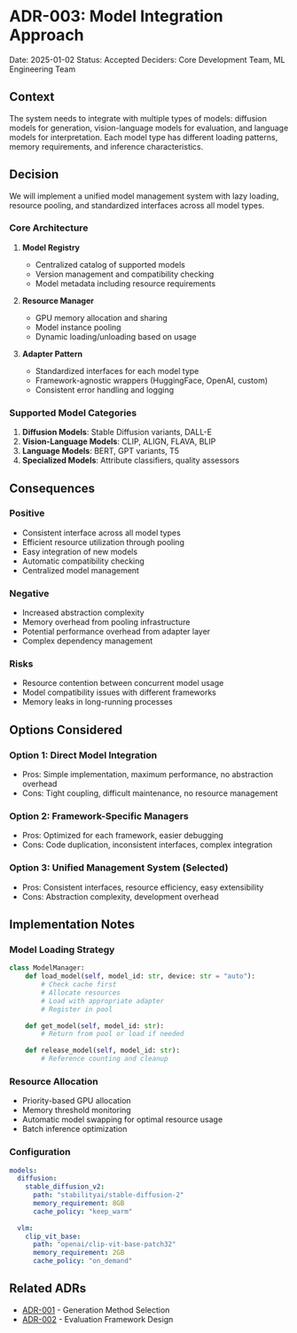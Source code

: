 # ADR-003: Model Integration Approach

Date: 2025-01-02
Status: Accepted
Deciders: Core Development Team, ML Engineering Team

## Context

The system needs to integrate with multiple types of models: diffusion models for generation, vision-language models for evaluation, and language models for interpretation. Each model type has different loading patterns, memory requirements, and inference characteristics.

## Decision

We will implement a unified model management system with lazy loading, resource pooling, and standardized interfaces across all model types.

### Core Architecture

1. **Model Registry**
   - Centralized catalog of supported models
   - Version management and compatibility checking
   - Model metadata including resource requirements

2. **Resource Manager**
   - GPU memory allocation and sharing
   - Model instance pooling
   - Dynamic loading/unloading based on usage

3. **Adapter Pattern**
   - Standardized interfaces for each model type
   - Framework-agnostic wrappers (HuggingFace, OpenAI, custom)
   - Consistent error handling and logging

### Supported Model Categories

1. **Diffusion Models**: Stable Diffusion variants, DALL-E
2. **Vision-Language Models**: CLIP, ALIGN, FLAVA, BLIP
3. **Language Models**: BERT, GPT variants, T5
4. **Specialized Models**: Attribute classifiers, quality assessors

## Consequences

### Positive
- Consistent interface across all model types
- Efficient resource utilization through pooling
- Easy integration of new models
- Automatic compatibility checking
- Centralized model management

### Negative
- Increased abstraction complexity
- Memory overhead from pooling infrastructure
- Potential performance overhead from adapter layer
- Complex dependency management

### Risks
- Resource contention between concurrent model usage
- Model compatibility issues with different frameworks
- Memory leaks in long-running processes

## Options Considered

### Option 1: Direct Model Integration
- Pros: Simple implementation, maximum performance, no abstraction overhead
- Cons: Tight coupling, difficult maintenance, no resource management

### Option 2: Framework-Specific Managers
- Pros: Optimized for each framework, easier debugging
- Cons: Code duplication, inconsistent interfaces, complex integration

### Option 3: Unified Management System (Selected)
- Pros: Consistent interfaces, resource efficiency, easy extensibility
- Cons: Abstraction complexity, development overhead

## Implementation Notes

### Model Loading Strategy
```python
class ModelManager:
    def load_model(self, model_id: str, device: str = "auto"):
        # Check cache first
        # Allocate resources
        # Load with appropriate adapter
        # Register in pool
    
    def get_model(self, model_id: str):
        # Return from pool or load if needed
    
    def release_model(self, model_id: str):
        # Reference counting and cleanup
```

### Resource Allocation
- Priority-based GPU allocation
- Memory threshold monitoring
- Automatic model swapping for optimal resource usage
- Batch inference optimization

### Configuration
```yaml
models:
  diffusion:
    stable_diffusion_v2:
      path: "stabilityai/stable-diffusion-2"
      memory_requirement: 8GB
      cache_policy: "keep_warm"
  
  vlm:
    clip_vit_base:
      path: "openai/clip-vit-base-patch32"
      memory_requirement: 2GB
      cache_policy: "on_demand"
```

## Related ADRs

- [ADR-001](001-generation-method-selection.md) - Generation Method Selection
- [ADR-002](002-evaluation-framework-design.md) - Evaluation Framework Design